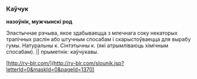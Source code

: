 ### Каўчук
**назоўнік, мужчынскі род**

Эластычнае рэчыва, якое здабываецца з млечнага соку некаторых трапічных раслін або штучным спосабам і скарыстоўваецца для вырабу гумы. Натуральны к. Сінтэтычны к. (які атрымліваюць хімічным спосабам). || прыметнік: каўчукавы.

<a rel="author">[http://rv-blr.com/](http://rv-blr.com/slounik.jsp?letterId=0&maskId=0&pageId=1370)</a>
